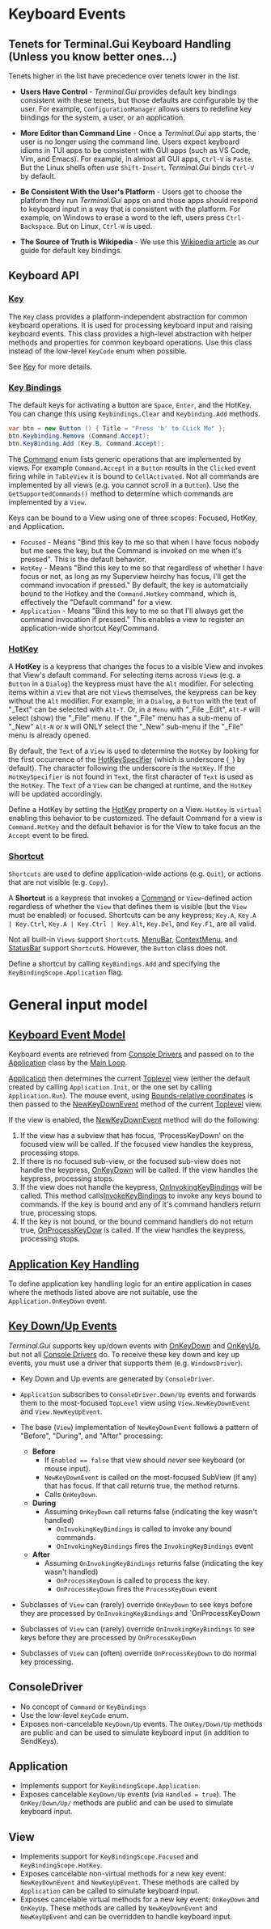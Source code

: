 # Keyboard Events

## Tenets for Terminal.Gui Keyboard Handling (Unless you know better ones...)

Tenets higher in the list have precedence over tenets lower in the list.

* **Users Have Control** - *Terminal.Gui* provides default key bindings consistent with these tenets, but those defaults are configurable by the user. For example, `ConfigurationManager` allows users to redefine key bindings for the system, a user, or an application.

* **More Editor than Command Line** - Once a *Terminal.Gui* app starts, the user is no longer using the command line. Users expect keyboard idioms in TUI apps to be consistent with GUI apps (such as VS Code, Vim, and Emacs). For example, in almost all GUI apps, `Ctrl-V` is `Paste`. But the Linux shells often use `Shift-Insert`. *Terminal.Gui* binds `Ctrl-V` by default.

* **Be Consistent With the User's Platform** - Users get to choose the platform they run *Terminal.Gui* apps on and those apps should respond to keyboard input in a way that is consistent with the platform. For example, on Windows to erase a word to the left, users press `Ctrl-Backspace`. But on Linux, `Ctrl-W` is used.

* **The Source of Truth is Wikipedia** - We use this [Wikipedia article](https://en.wikipedia.org/wiki/Table_of_keyboard_shortcuts) as our guide for default key bindings.

## Keyboard API

### **[Key](~/api/Terminal.Gui.Key.yml)**

The `Key` class provides a platform-independent abstraction for common keyboard operations. It is used for processing keyboard input and raising keyboard events. This class provides a high-level abstraction with helper methods and properties for common keyboard operations. Use this class instead of the low-level `KeyCode` enum when possible.

See [Key](~/api/Terminal.Gui.Key.yml) for more details.

### **[Key Bindings](~/api/Terminal.Gui.KeyBindings.yml)**

The default keys for activating a button are `Space`, `Enter`, and the HotKey. You can change this using `Keybindings.Clear` and `Keybinding.Add` methods.

```csharp
var btn = new Button () { Title = "Press 'b' to CLick Me" };
btn.Keybinding.Remove (Command.Accept);
btn.KeyBinding.Add (Key.B, Command.Accept);
```

The [Command](~/api/Terminal.Gui.Command.yml) enum lists generic operations that are implemented by views. For example `Command.Accept` in a `Button` results in the `Clicked` event firing while in `TableView` it is bound to `CellActivated`. Not all commands are implemented by all views (e.g. you cannot scroll in a `Button`). Use the `GetSupportedCommands()` method to determine which commands are implemented by a `View`. 

Keys can be bound to a View using one of three scopes: Focused, HotKey, and Appliication.

- `Focused` - Means "Bind this key to me so that when I have focus nobody but me sees the key, but the Command is invoked on me when it's pressed". This is the default behavior.
- `HotKey` - Means "Bind this key to me so that regardless of whether I have focus or not, as long as my Superview heirchy has focus, I'll get the command invocation if pressed." By default, the key is automatcially bound to the Hotkey and the `Command.Hotkey` command, which is, effectively the "Default command" for a view.
- `Application` - Means "Bind this key to me so that I'll always get the command invocation if pressed." This enables a view to register an application-wide shortcut Key/Command.

### **[HotKey](~/api/Terminal.Gui.View.yml#Terminal_Gui_View_HotKey)** 

A **HotKey** is a keypress that changes the focus to a visible View and invokes that View's default command. For selecting items across `View`s (e.g. a `Button` in a `Dialog`) the keypress must have the `Alt` modifier. For selecting items within a `View` that are not `View`s themselves, the keypress can be key without the `Alt` modifier.  For example, in a `Dialog`, a `Button` with the text of "_Text" can be selected with `Alt-T`. Or, in a `Menu` with "_File _Edit", `Alt-F` will select (show) the "_File" menu. If the "_File" menu has a sub-menu of "_New" `Alt-N` or `N` will ONLY select the "_New" sub-menu if the "_File" menu is already opened.

By default, the `Text` of a `View` is used to determine the `HotKey` by looking for the first occurrence of the [HotKeySpecifier](~/api/Terminal.Gui.View.yml#Terminal_Gui_View_HotKeySpecifier) (which is underscore (`_`) by default). The character following the underscore is the `HotKey`. If the `HotKeySpecifier` is not found in `Text`, the first character of `Text` is used as the `HotKey`. The `Text` of a `View` can be changed at runtime, and the `HotKey` will be updated accordingly. 

Define a HotKey by setting the [HotKey](~/api/Terminal.Gui.View.yml#Terminal_Gui_View_HotKey) property on a View. `HotKey` is `virtual` enabling this behavior to be customized. The default Command for a view is `Command.HotKey` and the default behavior is for the View to take focus an the `Accept` event to be fired.

### **[Shortcut](~/api/Terminal.Gui.MenuItem.yml#Terminal_Gui_MenuItem_Shortcut)** 

`Shortcuts` are used to define application-wide actions (e.g. `Quit`), or actions that are not visible (e.g. `Copy`).

A **Shortcut** is a keypress that invokes a [Command](~/api/Terminal.Gui.Command.yml) or `View`-defined action regardless of whether the `View` that defines them is visible (but the `View` must be enabled) or focused. Shortcuts can be any keypress; `Key.A`, `Key.A | Key.Ctrl`, `Key.A | Key.Ctrl | Key.Alt`, `Key.Del`, and `Key.F1`, are all valid. 

Not all built-in `Views` support `Shortcut`s. [MenuBar](~/api/Terminal.Gui.MenuBar.yml), [ContextMenu](~/api/Terminal.Gui.ContextMenu.yml), and [StatusBar](~/api/Terminal.Gui.StatusBar.yml) support `Shortcut`s. However, the `Button` class does not. 

Define a shortcut by calling `KeyBindings.Add` and specifying the `KeyBindingScope.Application` flag.

# General input model

## **[Keyboard Event Model](~/api/Terminal.Gui.View.yml#Terminal_Gui_View_KeyDown)**

Keyboard events are retrieved from [Console Drivers](drivers.md) and passed on 
to the [Application](~/api/Terminal.Gui.Application.yml) class by the [Main Loop](mainloop.md). 

[Application](~/api/Terminal.Gui.Application.yml) then determines the current [Toplevel](~/api/Terminal.Gui.Toplevel.yml) view
(either the default created by calling `Application.Init`, or the one set by calling `Application.Run`). The mouse event, using [Bounds-relative coordinates](~/api/Terminal.Gui.View.yml#Terminal_Gui_View_Bounds) is then passed to the [NewKeyDownEvent](~/api/Terminal.Gui.View.yml#Terminal_Gui_View_NewKeyDownEvent_Terminal_Gui_Key_) method of the current [Toplevel](~/api/Terminal.Gui.Toplevel.yml) view. 

If the view is enabled, the [NewKeyDownEvent](~/api/Terminal.Gui.View.yml#Terminal_Gui_View_NewKeyDownEvent_Terminal_Gui_Key_) method will do the following: 

1) If the view has a subview that has focus, 'ProcessKeyDown' on the focused view will be called. If the focused view handles the keypress, processing stops.
2) If there is no focused sub-view, or the focused sub-view does not handle the keypress, [OnKeyDown](~/api/Terminal.Gui.View.yml#Terminal_Gui_View_OnKeyDown_Terminal_Gui_Key_) will be called. If the view handles the keypress, processing stops.
3) If the view does not handle the keypress, [OnInvokingKeyBindings](~/api/Terminal.Gui.View.yml#Terminal_Gui_View_OnInvokingKeyBindings_Terminal_Gui_Key_) will be called. This method calls[InvokeKeyBindings](~/api/Terminal.Gui.View.yml#Terminal_Gui_View_InvokeKeyBindings_Terminal_Gui_Key_) to invoke any keys bound to commands. If the key is bound and any of it's command handlers return true, processing stops.
4) If the key is not bound, or the bound command handlers do not return true, [OnProcessKeyDow](~/api/Terminal.Gui.View.yml#Terminal_Gui_View_OnProcessKeyDown_Terminal_Gui_Key_) is called. If the view handles the keypress, processing stops.

## **[Application Key Handling](~/api/Terminal.Gui.Application.yml#Terminal_Gui_Application_OnKeyDown_Terminal_Gui_Key_)**

To define application key handling logic for an entire application in cases where the methods listed above are not suitable, use the `Application.OnKeyDown` event. 

## **[Key Down/Up Events](~/api/Terminal.Gui.View.yml#Terminal_Gui_View_KeyDown)**

*Terminal.Gui* supports key up/down events with [OnKeyDown](~/api/Terminal.Gui.View.yml#Terminal_Gui_View_OnKeyDown_Terminal_Gui_Key_) and [OnKeyUp](~/api/Terminal.Gui.View.yml#Terminal_Gui_View_OnKeyUp_Terminal_Gui_Key_), but not all [Console Drivers](drivers.md) do. To receive these key down and key up events, you must use a driver that supports them (e.g. `WindowsDriver`).

- Key Down and Up events are generated by `ConsoleDriver`. 
- `Application` subscribes to `ConsoleDriver.Down/Up` events and forwards them to the most-focused `TopLevel` view using `View.NewKeyDownEvent` and `View.NewKeyUpEvent`.
- The base (`View`) implementation of `NewKeyDownEvent` follows a pattern of "Before", "During", and "After" processing:
  - **Before**
    - If `Enabled == false` that view should *never* see keyboard (or mouse input).
    - `NewKeyDownEvent` is called on the most-focused SubView (if any) that has focus. If that call returns true, the method returns.
    - Calls `OnKeyDown`.
  - **During**
    - Assuming `OnKeyDown` call returns false (indicating the key wasn't handled)
       - `OnInvokingKeyBindings` is called to invoke any bound commands.
       - `OnInvokingKeyBindings` fires the `InvokingKeyBindings` event
  - **After**
    - Assuming `OnInvokingKeyBindings` returns false (indicating the key wasn't handled)
       - `OnProcessKeyDown` is called to process the key.
       - `OnProcessKeyDown` fires the `ProcessKeyDown` event

- Subclasses of `View` can (rarely) override `OnKeyDown` to see keys before they are processed by `OnInvokingKeyBindings` and `OnProcessKeyDown
- Subclasses of `View` can (rarely) override `OnInvokingKeyBindings` to see keys before they are processed by `OnProcessKeyDown`
- Subclasses of `View` can (often) override `OnProcessKeyDown` to do normal key processing.

## ConsoleDriver

* No concept of `Command` or `KeyBindings`
* Use the low-level `KeyCode` enum.
* Exposes non-cancelable `KeyDown/Up` events. The `OnKey/Down/Up` methods are public and can be used to simulate keyboard input (in addition to SendKeys).

## Application

* Implements support for `KeyBindingScope.Application`.
* Exposes cancelable `KeyDown/Up` events (via `Handled = true`). The `OnKey/Down/Up/` methods are public and can be used to simulate keyboard input.

## View

* Implements support for `KeyBindingScope.Focused` and `KeyBindingScope.HotKey`.
* Exposes cancelable non-virtual methods for a new key event: `NewKeyDownEvent` and `NewKeyUpEvent`. These methods are called by `Application` can be called to simulate keyboard input.
* Exposes cancelable virtual methods for a new key event: `OnKeyDown` and `OnKeyUp`. These methods are called by `NewKeyDownEvent` and `NewKeyUpEvent` and can be overridden to handle keyboard input.

  